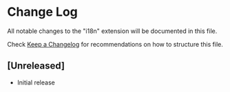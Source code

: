 # Change Log

All notable changes to the "i18n" extension will be documented in this file.

Check [Keep a Changelog](http://keepachangelog.com/) for recommendations on how to structure this file.

## [Unreleased]

- Initial release